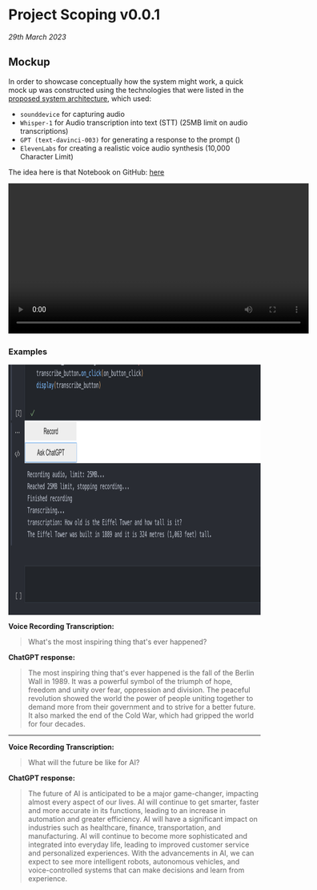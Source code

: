 # Project Scoping v0.0.1

*29th March 2023*


## Mockup

In order to showcase conceptually how the system might work, a quick mock up was constructed using the technologies that were listed in the [proposed system architecture](./v0.0.1.md#proposed-system-architecture), which used:

- `sounddevice` for capturing audio 
- `Whisper-1` for Audio transcription into text (STT) (25MB limit on audio transcriptions)
- `GPT (text-davinci-003)` for generating a response to the prompt ()
- `ElevenLabs` for creating a realistic voice audio synthesis (10,000 Character Limit)


The idea here is that 
Notebook on GitHub: [here](https://github.com/tempnamefornow/ar-assistant/blob/main/notebooks/research/chatgpt/openai-api.ipynb)


<center>

<video style="width:600px" controls="" alt="type:video">
   <source src="../../../resources/video/project_documentation/scoping/chat_with_gpt.mov" type="video/mp4">
</video>

</center> 



### Examples

<img src="../../../resources/images/project_documentation/scoping/recording_response.png" style="height:500px; display: block; margin-right: auto; margin-left: auto;">


**Voice Recording Transcription:**

> What's the most inspiring thing that's ever happened?

**ChatGPT response:**

> The most inspiring thing that's ever happened is the fall of the Berlin Wall in 1989.
>It was a powerful symbol of the triumph of hope, freedom and unity over fear, oppression and division.
> The peaceful revolution showed the world the power of people uniting together to demand more from their government
> and to strive for a better future. It also marked the end of the Cold War, which had gripped the world for four decades.

---

**Voice Recording Transcription:**

> What will the future be like for AI?

**ChatGPT response:**
> The future of AI is anticipated to be a major game-changer, impacting almost every aspect of our lives. AI will continue to get smarter, faster and more accurate in its functions, leading to an increase in automation and greater efficiency. AI will have a significant impact on industries such as healthcare, finance, transportation, and manufacturing. AI will continue to become more sophisticated and integrated into everyday life, leading to improved customer service and personalized experiences. With the advancements in AI, we can expect to see more intelligent robots, autonomous vehicles, and voice-controlled systems that can make decisions and learn from experience.